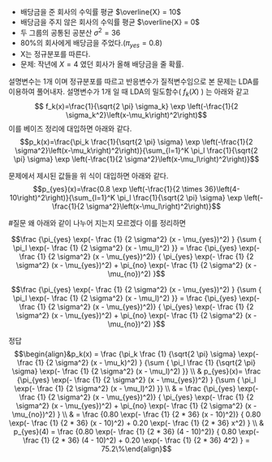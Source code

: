 * 배당금을 준 회사의 수익률 평균 $\overline{X} = 10$  
* 배당금을 주지 않은 회사의 수익률 평균 $\overline{X} = 0$ 
* 두 그룹의 공통된 공분산 $\sigma^2 = 36$
* 80%의 회사에게 배당금을 주었다.($\pi_{yes} = 0.8$)
* X는 정규분포를 따른다. 
* 문제: 작년에 $X=4$ 였던 회사가 올해 배당금을 줄 확률.

설명변수는 1개 이며 정규분포를 따르고 반응변수가 질적변수임으로 본 문제는 LDA를 이용하여 풀어내자. 
설명변수가 1개 일 때 LDA의 밀도함수(  $f_k(X)$ ) 는 아래와 같고
$$ f_k(x)=\frac{1}{\sqrt{2 \pi} \sigma_k} \exp \left(-\frac{1}{2 \sigma_k^2}\left(x-\mu_k\right)^2\right)$$
이를 베이즈 정리에 대입하면 아래와 같다.
$$p_k(x)=\frac{\pi_k \frac{1}{\sqrt{2 \pi} \sigma} \exp \left(-\frac{1}{2 \sigma^2}\left(x-\mu_k\right)^2\right)}{\sum_{l=1}^K \pi_l \frac{1}{\sqrt{2 \pi} \sigma} \exp \left(-\frac{1}{2 \sigma^2}\left(x-\mu_l\right)^2\right)}$$

문제에서 제시된 값들을 위 식이 대입하면 아래와 같다.
$$p_{yes}(x)=\frac{0.8 \exp \left(-\frac{1}{2 \times 36}\left(4-10\right)^2\right)}{\sum_{l=1}^K \pi_l \frac{1}{\sqrt{2 \pi} \sigma} \exp \left(-\frac{1}{2 \sigma^2}\left(x-\mu_l\right)^2\right)}$$


#질문 왜 아래와 같이 나누어 지는지 모르겠다
이를 정리하면

$$\frac {\pi_{yes} \exp(- \frac {1} {2 \sigma^2} (x - \mu_{yes})^2) } {\sum { \pi_l \exp(- \frac {1} {2 \sigma^2} (x - \mu_l)^2) }} = \frac {\pi_{yes} \exp(- \frac {1} {2 \sigma^2} (x - \mu_{yes})^2)} { \pi_{yes} \exp(- \frac {1} {2 \sigma^2} (x - \mu_{yes})^2) + \pi_{no} \exp(- \frac {1} {2 \sigma^2} (x - \mu_{no})^2) }$$



$$\frac {\pi_{yes} \exp(- \frac {1} {2 \sigma^2} (x - \mu_{yes})^2) } {\sum { \pi_l \exp(- \frac {1} {2 \sigma^2} (x - \mu_l)^2) }} = \frac {\pi_{yes} \exp(- \frac {1} {2 \sigma^2} (x - \mu_{yes})^2)} { \pi_{yes} \exp(- \frac {1} {2 \sigma^2} (x - \mu_{yes})^2) + \pi_{no} \exp(- \frac {1} {2 \sigma^2} (x - \mu_{no})^2) }$$

정답
$$\begin{align}&p_k(x) = \frac {\pi_k \frac {1} {\sqrt{2 \pi} \sigma} \exp(- \frac {1} {2 \sigma^2} (x - \mu_k)^2) } {\sum { \pi_l \frac {1} {\sqrt{2 \pi} \sigma} \exp(- \frac {1} {2 \sigma^2} (x - \mu_l)^2) }} \\ & p_{yes}(x)= \frac {\pi_{yes} \exp(- \frac {1} {2 \sigma^2} (x - \mu_{yes})^2) } {\sum { \pi_l \exp(- \frac {1} {2 \sigma^2} (x - \mu_l)^2) }} \\ & = \frac {\pi_{yes} \exp(- \frac {1} {2 \sigma^2} (x - \mu_{yes})^2)} { \pi_{yes} \exp(- \frac {1} {2 \sigma^2} (x - \mu_{yes})^2) + \pi_{no} \exp(- \frac {1} {2 \sigma^2} (x - \mu_{no})^2) } \\ & = \frac {0.80 \exp(- \frac {1} {2 * 36} (x - 10)^2)} { 0.80 \exp(- \frac {1} {2 * 36} (x - 10)^2) + 0.20 \exp(- \frac {1} {2 * 36} x^2) } \\ & p_{yes}(4) = \frac {0.80 \exp(- \frac {1} {2 * 36} (4 - 10)^2)} { 0.80 \exp(- \frac {1} {2 * 36} (4 - 10)^2) + 0.20 \exp(- \frac {1} {2 * 36} 4^2) } = 75.2\%\end{align}$$
